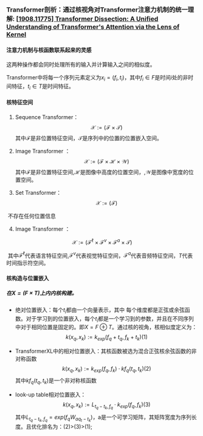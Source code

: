 ### Transformer剖析：通过核视角对Transformer注意力机制的统一理解: [[1908.11775\] Transformer Dissection: A Unified Understanding of Transformer's Attention via the Lens of Kernel](https://arxiv.org/abs/1908.11775)

#### 注意力机制与核函数联系起来的灵感

这两种操作都会同时处理所有的输入并计算输入之间的相似度。

Transformer中将每一个序列元素定义为$x_i=(f_i,t_i)$，其中$f_i\in{F}$是时间$i$处的非时间特征，$t_i\in{T}$是时间特征。

#### 核特征空间

1.  Sequence Transformer：
   $$
   \mathcal{X}:=(\mathcal{F}\times\mathcal{T})
   $$
   其中$\mathcal{F}$是非位置特征空间，$\mathcal{T}$是序列中的位置的位置嵌入空间。

2.  Image Transformer ：
   $$
   \mathcal{X}:=(\mathcal{F}\times\mathcal{H}\times\mathcal{W})
   $$
   其中$\mathcal{F}$是非位置特征空间,$\mathcal{H}$是图像中高度的位置空间，,$\mathcal{W}$是图像中宽度的位置空间。

3.  Set Transformer：
   $$
   \mathcal{X}:=(\mathcal{F})
   $$

​	不存在任何位置信息

4.  Image Transformer ：

$$
\mathcal{X}:=(\mathcal{F}^\ell\times\mathcal{F}^v\times\mathcal{F}^a\times\mathcal{T})
$$

​	其中$\mathcal{F}^\ell$代表语言特征空间,$\mathcal{F}^v$代表视觉特征空间，$\mathcal{F}^a$代表音频特征空间，$T$代表时间指示符空间。

#### 核构造与位置嵌入

##### 在$X=(F\times{T})$上内内核构建。

- 绝对位置嵌入：每个$t_i$都由一个向量表示，其中 每个维度都是正弦或余弦函数。对于学习到的位置嵌入，每个$t_{i}$都是一个学习到的参数，并且在不同序列中对于相同位置是固定的。即$X=F\oplus{T}$。通过核的视角，核相似度定义为：
  $$
  k(x_{q},x_k):=k_{exp}(f_q+t_q,f_k+t_k)(1)
  $$

- TransformerXL中的相对位置嵌入：其核函数被选为混合正弦核余弦函数的非对称函数
  $$
  k(x_{q},x_k):=k_{exp}(f_q,f_k)\cdot{kf_q(t_q,t_k)}(2)
  $$
  其中$kf_q(t_q,t_k)$是一个非对称核函数

- look-up table相对位置嵌入：
  $$
  k(x_{q},x_k):=L_{t_q-t_k,f_q}\cdot{k_{exp}(f_q,f_k)}(3)
  $$
  其中$L_{t_q-t_k,f_q}=exp(f_qW_{aq_t-t_k})$，a是一个可学习矩阵，其矩阵宽度为序列长度。且优化排名为：(2)>(3)>(1);

